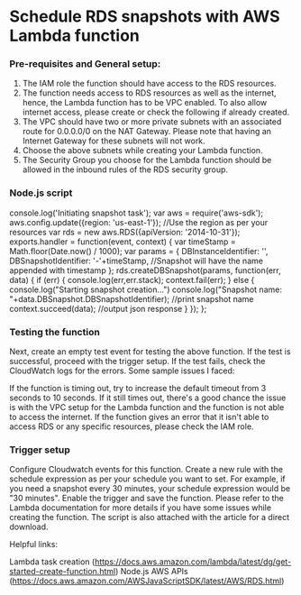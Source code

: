 # Schedule RDS snapshots with AWS Lambda function

### Pre-requisites and General setup:

1. The IAM role the function should have access to the RDS resources.
2. The function needs access to RDS resources as well as the internet, hence, the Lambda function has to be VPC enabled. To also allow internet access, please create or check the following if already created.
  1. The VPC should have two or more private subnets with an associated route for 0.0.0.0/0 on the NAT Gateway. Please note that having an Internet Gateway for these subnets will not work.
  2. Choose the above subnets while creating your Lambda function.
  3. The Security Group you choose for the Lambda function should be allowed in the inbound rules of the RDS security group.

### Node.js script

console.log('Initiating snapshot task');
var aws = require('aws-sdk');
aws.config.update({region: 'us-east-1'});	//Use the region as per your resources
var rds = new aws.RDS({apiVersion: '2014-10-31'});
exports.handler = function(event, context) {
    var timeStamp = Math.floor(Date.now() / 1000);
    var params = {
      DBInstanceIdentifier: '<Name of your RDS instance>',
      DBSnapshotIdentifier: '<Name for the snapshot>-'+timeStamp,    //Snapshot will have the name appended with timestamp
    };
    rds.createDBSnapshot(params, function(err, data) {
        if (err) {
            console.log(err,err.stack);
            context.fail(err);
        } else {
            console.log("Starting snapshot creation...")
            console.log("Snapshot name: "+data.DBSnapshot.DBSnapshotIdentifier);	//print snapshot name
            context.succeed(data);		//output json response
        }
    });
};


### Testing the function

Next, create an empty test event for testing the above function. If the test is successful, proceed with the trigger setup. If the test fails, check the CloudWatch logs for the errors. Some sample issues I faced:

If the function is timing out, try to increase the default timeout from 3 seconds to 10 seconds. If it still times out, there's a good chance the issue is with the VPC setup for the Lambda function and the function is not able to access the internet.
If the function gives an error that it isn't able to access RDS or any specific resources, please check the IAM role.

### Trigger setup

Configure Cloudwatch events for this function.
Create a new rule with the schedule expression as per your schedule you want to set. For example, if you need a snapshot every 30 minutes, your schedule expression would be "30 minutes".
Enable the trigger and save the function.
Please refer to the Lambda documentation for more details if you have some issues while creating the function. The script is also attached with the article for a direct download.

Helpful links:

Lambda task creation (https://docs.aws.amazon.com/lambda/latest/dg/get-started-create-function.html)
Node.js AWS APIs (https://docs.aws.amazon.com/AWSJavaScriptSDK/latest/AWS/RDS.html)
